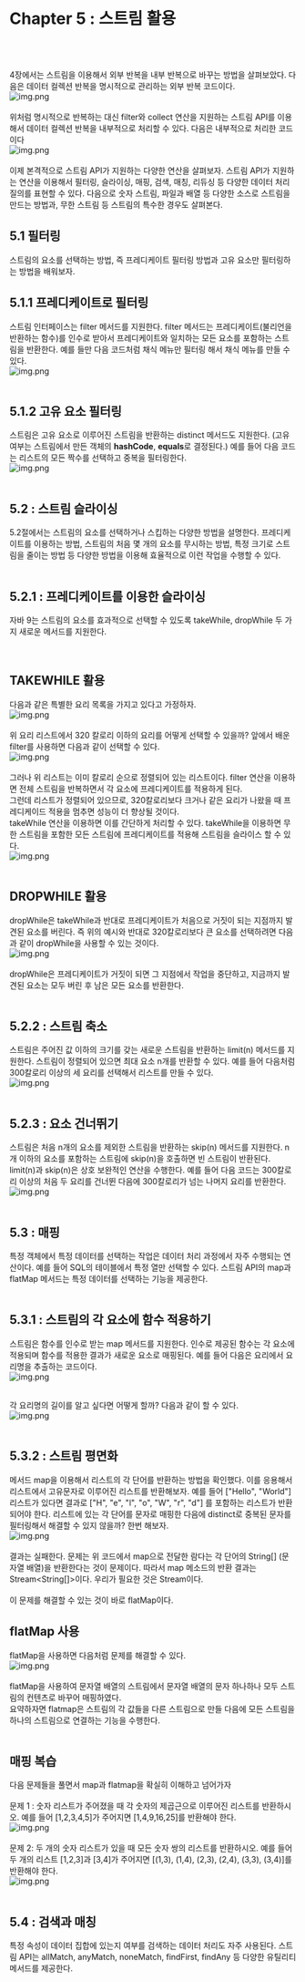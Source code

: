 # Chapter 5 : 스트림 활용

<br/><br/><br/>
4장에서는 스트림을 이용해서 외부 반복을 내부 반복으로 바꾸는 방법을 살펴보았다.
다음은 데이터 컬렉션 반복을 명시적으로 관리하는 외부 반복 코드이다.<br/>
![img.png](./image/img.png)<br/><br/>
위처럼 명시적으로 반복하는 대신 filter와 collect 연산을 지원하는 스트림 API를 이용해서 데이터 컬렉션
반복을 내부적으로 처리할 수 있다.
다음은 내부적으로 처리한 코드이다<br/>
![img.png](./image/img_1.png)<br/><br/>
이제 본격적으로 스트림 API가 지원하는 다양한 연산을 살펴보자.
스트림 API가 지원하는 연산을 이용해서 필터링, 슬라이싱, 매핑, 검색, 매칭, 리듀싱 등 다양한 데이터
처리 질의를 표현할 수 있다.
다음으로 숫자 스트림, 파일과 배열 등 다양한 소스로 스트림을 만드는 방법과, 무한 스트림 등
스트림의 특수한 경우도 살펴본다.

## 5.1 필터링
스트림의 요소를 선택하는 방법, 즉 프레디케이트 필터링 방법과 고유 요소만 필터링하는 방법을 배워보자.

## 5.1.1 프레디케이트로 필터링
스트림 인터페이스는 filter 메서드를 지원한다. filter 메서드는 프레디케이트(불리언을 반환하는 함수)를 
인수로 받아서 프레디케이트와 일치하는 모든 요소를 포함하는 스트림을 반환한다.
예를 들만 다음 코드처럼 채식 메뉴만 필터링 해서 채식 메뉴를 만들 수 있다.
<br/>![img.png](./image/img_1.png)<br/><br/>

## 5.1.2 고유 요소 필터링
스트림은 고유 요소로 이루어진 스트림을 반환하는 distinct 메서드도 지원한다.
(고유 여부는 스트림에서 만든 객체의 **hashCode**, **equals**로 결정된다.)
예를 들어 다음 코드는 리스트의 모든 짝수를 선택하고 중복을 필터링한다.
<br/>![img.png](./image/img_2.png)<br/><br/>

## 5.2 : 스트림 슬라이싱
5.2절에서는 스트림의 요소를 선택하거나 스킵하는 다양한 방법을 설명한다. 프레디케이트를 이용하는 방법,
 스트림의 처음 몇 개의 요소를 무시하는 방법, 특정 크기로 스트림을 줄이는 방법 등 다양한 방법을 이용해 
효율적으로 이런 작업을 수행할 수 있다.
<br/>
<br/>
## 5.2.1 : 프레디케이트를 이용한 슬라이싱
자바 9는 스트림의 요소를 효과적으로 선택할 수 있도록  takeWhile, dropWhile 두 가지 새로운 메서드를 지원한다.

<br/>

## TAKEWHILE 활용
다음과 같은 특별한 요리 목록을 가지고 있다고 가정하자.
<br/>![img.png](./image/img_3.png)<br/><br/>
위 요리 리스트에서 320 칼로리 이하의 요리를 어떻게 선택할 수 있을까?
앞에서 배운 filter를 사용하면 다음과 같이 선택할 수 있다.
<br/>![img.png](./image/img_4.png)<br/><br/>
그러나 위 리스트는 이미 칼로리 순으로 정렬되어 있는 리스트이다.
filter 연산을 이용하면 전체 스트림을 반복하면서 각 요소에 프레디케이트를 적용하게 된다.
<br/>
그런데 리스트가 정렬되어 있으므로, 320칼로리보다 크거나 같은 요리가 나왔을 때 프레디케이드 적용을 멈추면 성능이 더 향상될 것이다.
<br/>
takeWhile 연산을 이용하면 이를 간단하게 처리할 수 있다.
takeWhile을 이용하면 무한 스트림을 포함한 모든 스트림에 프레디케이트를 적용해 스트림을 슬라이스 할 수 있다.
<br/>![img.png](./image/img_5.png)<br/><br/>

## DROPWHILE 활용
dropWhile은 takeWhile과 반대로 프레디케이트가 처음으로 거짓이 되는 지점까지 발견된 요소를 버린다.
즉 위의 예시와 반대로 320칼로리보다 큰 요소를 선택하려면 다음과 같이 dropWhile을 사용할 수 있는 것이다.
<br/>![img.png](./image/img_6.png)<br/><br/>
dropWhile은 프레디케이트가 거짓이 되면 그 지점에서 작업을 중단하고, 지금까지 발견된 요소는 모두 버린 후 남은 모든 요소를 반환한다.
<br/><br/>

## 5.2.2 : 스트림 축소
스트림은 주어진 값 이하의 크기를 갖는 새로운 스트림을 반환하는 limit(n) 메서드를 지원한다.
스트림이 정렬되어 있으면 최대 요소 n개를 반환할 수 있다.
예를 들어 다음처럼 300칼로리 이상의 세 요리를 선택해서 리스트를 만들 수 있다.
<br/>![img.png](./image/img_7.png)<br/><br/>

## 5.2.3 : 요소 건너뛰기
스트림은 처음 n개의 요소를 제외한 스트림을 반환하는 skip(n) 메서드를 지원한다.
n개 이하의 요소를 포함하는 스트림에 skip(n)을 호출하면 빈 스트림이 반환된다.
limit(n)과 skip(n)은 상호 보완적인 연산을 수행한다.
예를 들어 다음 코드는 300칼로리 이상의 처음 두 요리를 건너뛴 다음에 300칼로리가 넘는 나머지 요리를 반환한다.
<br/>![img.png](./image/img_8.png)<br/><br/>

## 5.3 : 매핑
특정 객체에서 특정 데이터를 선택하는 작업은 데이터 처리 과정에서 자주 수행되는 연산이다.
예를 들어 SQL의 테이블에서 특정 열만 선택할 수 있다.
스트림 API의 map과 flatMap 메서드는 특정 데이터를 선택하는 기능을 제공한다.
<br/><br/>

## 5.3.1 : 스트림의 각 요소에 함수 적용하기
스트림은 함수를 인수로 받는 map 메서드를 지원한다.
인수로 제공된 함수는 각 요소에 적용되며 함수를 적용한 결과가 새로운 요소로 매핑된다.
예를 들어 다음은 요리에서 요리명을 추출하는 코드이다.
<br/>![img.png](./image/img_9.png)<br/><br/>

각 요리명의 길이를 알고 싶다면 어떻게 할까? 다음과 같이 할 수 있다.
<br/>![img.png](./image/img_10.png)<br/><br/>


## 5.3.2 : 스트림 평면화
메서드 map을 이용해서 리스트의 각 단어를 반환하는 방법을 확인했다.
이를 응용해서 리스트에서 고유문자로 이루어진 리스트를 반환해보자.
예를 들어 \["Hello", "World"] 리스트가 있다면 결과로 \["H", "e", "l", "o", "W", "r", "d"]
를 포함하는 리스트가 반환되어야 한다.
리스트에 있는 각 단어를 문자로 매핑한 다음에 distinct로 중복된 문자를 필터링해서 해결할 수 있지 않을까? 한번 해보자.
<br/>![img.png](./image/img_11.png)<br/><br/>
결과는 실패한다.
문제는 위 코드에서 map으로 전달한 람다는 각 단어의 String[] (문자열 배열)을 반환한다는 것이 문제이다.
따라서 map 메소드의 반환 결과는 Stream<String[]>이다.
우리가 필요한 것은 Stream<String>이다.
<br/><br/>
이 문제를 해결할 수 있는 것이 바로 flatMap이다.

## flatMap 사용
flatMap을 사용하면 다음처럼 문제를 해결할 수 있다.
<br/>![img.png](./image/img_12.png)<br/><br/>
flatMap을 사용하여 문자열 배열의 스트림에서 문자열 배열의 문자 하나하나 모두 스트림의 컨텐츠로 바꾸어 매핑하였다.
<br/>요약하자면 flatmap은 스트림의 각 값들을 다른 스트림으로 만들 다음에 모든 스트림을 하나의 스트림으로 연결하는 기능을 수행한다.
<br/>
<br/>
## 매핑 복습
다음 문제들을 풀면서 map과 flatmap을 확실히 이해하고 넘어가자
<br/><br/>
문제 1 : 숫자 리스트가 주어졌을 때 각 숫자의 제곱근으로 이루어진 리스트를 반환하시오.
예를 들어 \[1,2,3,4,5]가 주어지면 \[1,4,9,16,25]를 반환해야 한다.
<br/>![img.png](./image/img_13.png)<br/><br/>
문제 2: 두 개의 숫자 리스트가 있을 때 모든 숫자 쌍의 리스트를 반환하시오.
예를 들어 두 개의 리스트 \[1,2,3]과 \[3,4]가 주어지면 \[(1,3), (1,4), (2,3), (2,4), (3,3), (3,4)]를 반환해야 한다.
<br/>![img.png](./image/img_14.png)<br/><br/>

## 5.4 : 검색과 매칭
특정 속성이 데이터 집합에 있는지 여부를 검색하는 데이터 처리도 자주 사용된다.
스트림 API는 allMatch, anyMatch, noneMatch, findFirst, findAny 등 다양한 유틸리티 메서드를 제공한다.